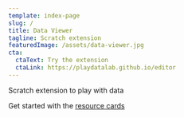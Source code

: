 ```yaml
---
template: index-page
slug: /
title: Data Viewer
tagline: Scratch extension
featuredImage: /assets/data-viewer.jpg
cta:
  ctaText: Try the extension
  ctaLink: https://playdatalab.github.io/editor
---
```

Scratch extension to play with data

Get started with the [resource cards]([url](https://drive.google.com/file/d/1p-KO2LhKnIcrXcj49jCbrB8zGtlXis6N/view?usp=drive_link)https://drive.google.com/file/d/1p-KO2LhKnIcrXcj49jCbrB8zGtlXis6N/view?usp=drive_link)
